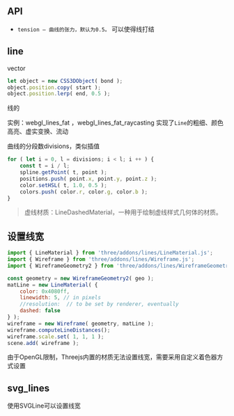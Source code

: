 ## API
- `tension – 曲线的张力，默认为0.5。`
可以使得线打结

## line
vector
```js
let object = new CSS3DObject( bond );
object.position.copy( start );
object.position.lerp( end, 0.5 );
```
线的

实例：webgl_lines_fat ，webgl_lines_fat_raycasting 
实现了`Line`的粗细、颜色高亮、虚实变换、流动

曲线的分段数divisions，类似插值

```js
for ( let i = 0, l = divisions; i < l; i ++ ) {
    const t = i / l;
    spline.getPoint( t, point );
    positions.push( point.x, point.y, point.z );
    color.setHSL( t, 1.0, 0.5 );
    colors.push( color.r, color.g, color.b );
}
```

> 虚线材质：LineDashedMaterial，一种用于绘制虚线样式几何体的材质。

## 设置线宽
```js
import { LineMaterial } from 'three/addons/lines/LineMaterial.js';
import { Wireframe } from 'three/addons/lines/Wireframe.js';
import { WireframeGeometry2 } from 'three/addons/lines/WireframeGeometry2.js';

const geometry = new WireframeGeometry2( geo );
matLine = new LineMaterial( {
    color: 0x4080ff,
    linewidth: 5, // in pixels
    //resolution:  // to be set by renderer, eventually
    dashed: false
} );
wireframe = new Wireframe( geometry, matLine );
wireframe.computeLineDistances();
wireframe.scale.set( 1, 1, 1 );
scene.add( wireframe );
```

由于OpenGL限制，Threejs内置的材质无法设置线宽，需要采用自定义着色器方式设置

## svg_lines
使用SVGLine可以设置线宽